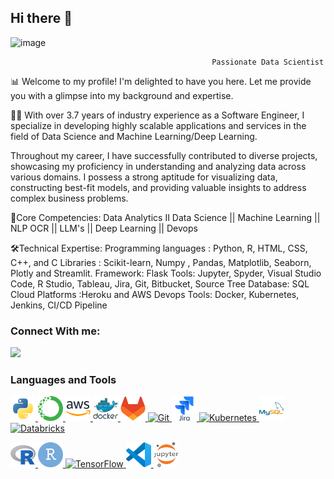 ## Hi there 👋

![image](https://github.com/user-attachments/assets/cf71aceb-58bb-444c-8b36-40559733d214)
  
                                                 Passionate Data Scientist
📊 Welcome to my profile! I'm delighted to have you here. Let me provide you with a glimpse into my background and expertise.

👩‍💻 With over 3.7 years of industry experience as a Software Engineer, I specialize in developing highly scalable applications and services in the field of Data Science and Machine Learning/Deep Learning.

Throughout my career, I have successfully contributed to diverse projects, showcasing my proficiency in understanding and analyzing data across various domains. I possess a strong aptitude for visualizing data, constructing best-fit models, and providing valuable insights to address complex business problems.

🚀Core Competencies: Data Analytics II Data Science || Machine Learning || NLP OCR || LLM's || Deep Learning || Devops

🛠️Technical Expertise:
Programming languages : Python, R, HTML, CSS, C++, and C
Libraries : Scikit-learn, Numpy , Pandas, Matplotlib, Seaborn, Plotly and Streamlit.
Framework: Flask
Tools: Jupyter, Spyder, Visual Studio Code, R Studio, Tableau, Jira, Git, Bitbucket, Source Tree
Database: SQL
Cloud Platforms :Heroku and AWS
Devops Tools: Docker, Kubernetes, Jenkins, CI/CD Pipeline

### Connect With me:

<a href="https://www.linkedin.com/in/karanam-mohanbabu">
  <img src="https://cdn.jsdelivr.net/gh/devicons/devicon/icons/linkedin/linkedin-original.svg" width="30" />
</a>



### Languages and Tools

<p align="left">
  <a href="https://www.python.org" target="_blank" rel="noreferrer">
    <img src="https://raw.githubusercontent.com/devicons/devicon/master/icons/python/python-original.svg" alt="Python" width="40" height="40"/>
  </a>
  <a href="https://www.anaconda.com/" target="_blank" rel="noreferrer">
    <img src="https://raw.githubusercontent.com/devicons/devicon/master/icons/anaconda/anaconda-original.svg" alt="Anaconda" width="40" height="40"/>
  </a>
  <a href="https://aws.amazon.com" target="_blank" rel="noreferrer">
    <img src="https://raw.githubusercontent.com/devicons/devicon/master/icons/amazonwebservices/amazonwebservices-original-wordmark.svg" alt="AWS" width="40" height="40"/>
  </a>
  <a href="https://www.docker.com/" target="_blank" rel="noreferrer">
    <img src="https://raw.githubusercontent.com/devicons/devicon/master/icons/docker/docker-original-wordmark.svg" alt="Docker" width="40" height="40"/>
  </a>
  <a href="https://about.gitlab.com/" target="_blank" rel="noreferrer">
    <img src="https://raw.githubusercontent.com/devicons/devicon/master/icons/gitlab/gitlab-original.svg" alt="GitLab" width="40" height="40"/>
  </a>
  <a href="https://git-scm.com/" target="_blank" rel="noreferrer">
    <img src="https://www.vectorlogo.zone/logos/git-scm/git-scm-icon.svg" alt="Git" width="40" height="40"/>
  </a>
  <a href="https://www.atlassian.com/software/jira" target="_blank" rel="noreferrer">
    <img src="https://raw.githubusercontent.com/devicons/devicon/master/icons/jira/jira-original-wordmark.svg" alt="Jira" width="40" height="40"/>
  </a>
  <a href="https://kubernetes.io" target="_blank" rel="noreferrer">
    <img src="https://www.vectorlogo.zone/logos/kubernetes/kubernetes-icon.svg" alt="Kubernetes" width="40" height="40"/>
  </a>
  <a href="https://www.mysql.com/" target="_blank" rel="noreferrer">
    <img src="https://raw.githubusercontent.com/devicons/devicon/master/icons/mysql/mysql-original-wordmark.svg" alt="MySQL" width="40" height="40"/>
  <a href="https://databricks.com/" target="_blank" rel="noreferrer">
    <img src="https://www.vectorlogo.zone/logos/databricks/databricks-icon.svg" alt="Databricks" width="40" height="40"/>
  </a>
</p>
<p align="left">
  <a href="https://www.r-project.org/" target="_blank" rel="noreferrer">
    <img src="https://raw.githubusercontent.com/devicons/devicon/master/icons/r/r-original.svg" alt="R" width="40" height="40"/>
  </a>
  <a href="https://www.rstudio.com/" target="_blank" rel="noreferrer">
    <img src="https://raw.githubusercontent.com/devicons/devicon/master/icons/rstudio/rstudio-original.svg" alt="RStudio" width="40" height="40"/>
  </a>
  <a href="https://www.tensorflow.org" target="_blank" rel="noreferrer">
    <img src="https://www.vectorlogo.zone/logos/tensorflow/tensorflow-icon.svg" alt="TensorFlow" width="40" height="40"/>
  </a>
  <a href="https://code.visualstudio.com/" target="_blank" rel="noreferrer">
    <img src="https://raw.githubusercontent.com/devicons/devicon/master/icons/vscode/vscode-original.svg" alt="VS Code" width="40" height="40"/>
  </a>
<a href="https://jupyter.org/" target="_blank" rel="noreferrer">
<img src="https://raw.githubusercontent.com/devicons/devicon/master/icons/jupyter/jupyter-original-wordmark.svg"
  alt="Jupyter" width="40" height="40"/>
</a>
</p>
